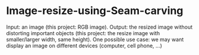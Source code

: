 # Image-resize-using-Seam-carving
Input: an image (this project: RGB image). Output: the resized image without distorting important objects (this project: the resize image with smaller/larger width, same height). One possible use case: we may want display an image on different devices (computer, cell phone, …)

